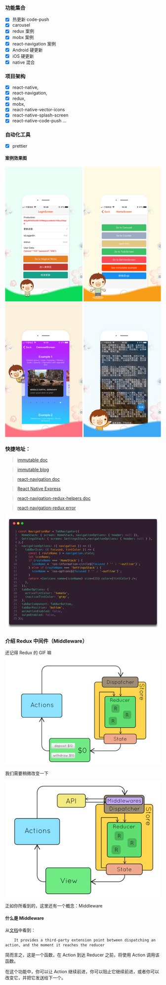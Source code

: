 ### 功能集合

*   [x] 热更新 code-push
*   [x] carousel
*   [x] redux 案例
*   [x] mobx 案例
*   [x] react-navigation 案例
*   [x] Android 硬更新
*   [x] iOS 硬更新
*   [x] native 混合

### 项目架构

*   [x] react-native,
*   [x] react-navigation,
*   [x] redux,
*   [x] mobx,
*   [x] react-native-vector-icons
*   [x] react-native-splash-screen
*   [x] react-native-code-push
        ...

### 自动化工具

*   [x] prettier

#### 案例效果图

<div align="center">
    <img src="./assets/new_login.jpg" alt="screenshot" title="screenshot" width="250" height="436" >
    <img src="./assets/new_list.jpg" alt="screenshot" title="screenshot" width="250" height="436" >
    <img src="./assets/new_image.jpg" alt="screenshot" title="screenshot" width="250" height="436" >
    <img src="./assets/new_info.jpg" alt="screenshot" title="screenshot" width="250" height="436" >
</div>

### 快捷地址：

> [immutable doc][immutable]

> [immutable blog][immutable-blog]

> [react-navigation doc][react-navigation]

> [React Native Express ][react-native-express]

> [react-navigation-redux-helpers doc][react-navigation-redux-helpers]

> [react-navigation-redux error][new-nav-redux]


<img src="./assets/tab-navigator.png"/>

### 介绍 Redux 中间件（Middleware）

还记得 Redux 的 GIF 嘛

<img src="./assets/redux.gif" width="550px"/>

我们需要稍微改变一下

<img src="./assets/change-redux.gif" width="550px"/>

正如你所看到的，这里还有一个概念：Middleware

#### 什么是 Middleware

从[文档][middleware]中看到：

```
    It provides a third-party extension point between dispatching an action, and the moment it reaches the reducer
```

简而言之，这是一个函数，在 Action 到达 Reducer 之前，将使用 Action 调用该函数。

在这个功能中，你可以让 Action 继续前进，你可以阻止它继续前进，或者你可以改变它，并把它发送给下一个。

[new-nav-redux]: http://blog.csdn.net/qq_33323251/article/details/79430398
[immutable-blog]: https://github.com/camsong/blog/issues/3
[middleware]: http://redux.js.org/docs/advanced/Middleware.html
[immutable]: https://facebook.github.io/immutable-js/docs/#/
[react-navigation]: https://reactnavigation.org/docs/getting-started.html
[react-native-express]: http://www.reactnativeexpress.com/
[react-navigation-redux-helpers]: https://github.com/react-navigation/react-navigation-redux-helpers
